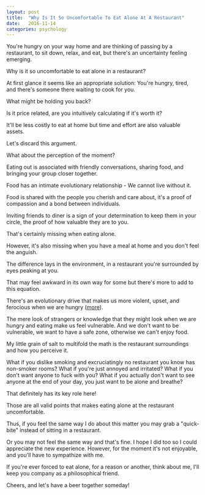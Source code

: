 ```yaml
---
layout: post
title:  "Why Is It So Uncomfortable To Eat Alone At A Restaurant"
date:   2016-11-14
categories: psychology
---
```



You're hungry on your way home and are thinking of passing by a
restaurant, to sit down, relax, and eat, but there's an uncertainty
feeling emerging.

Why is it so uncomfortable to eat alone in a restaurant?


At first glance it seems like an appropriate solution: You're hungry, tired,
and there's someone there waiting to cook for you.

What might be holding you back?


Is it price related, are you intuitively calculating if it's worth it?

It'll be less costly to eat at home but time and effort are also valuable
assets.

Let's discard this argument.

What about the perception of the moment?

Eating out is associated with friendly conversations, sharing food,
and bringing your group closer together.

Food has an intimate evolutionary relationship - We cannot live without
it.

Food is shared with the people you cherish and care about, it's a proof
of compassion and a bond between individuals.

Inviting friends to diner is a sign of your determination to keep them
in your circle, the proof of how valuable they are to you.

That's certainly missing when eating alone.

However, it's also missing when you have a meal at home and you don't
feel the anguish.

The difference lays in the environment, in a restaurant you're surrounded
by eyes peaking at you.

That may feel awkward in its own way for some but there's more to add
to this equation.

There's an evolutionary drive that makes us more violent, upset, and
ferocious when we are hungry ([more](https://consumer.healthday.com/mental-health-information-25/behavior-health-news-56/research-reveals-why-hungry-people-get-cranky-656938.html)).

The mere look of strangers or knowledge that they might look when we
are hungry and eating make us feel vulnerable. And we don't want to be
vulnerable, we want to have a safe zone, otherwise we can't enjoy food.

My little grain of salt to multifold the math is the restaurant
surroundings and how you perceive it.

What if you dislike smoking and excruciatingly no restaurant you know has
non-smoker rooms? What if you're just annoyed and irritated? What if you
don't want anyone to fuck with you? What if you actually don't want to
see anyone at the end of your day, you just want to be alone and breathe?

That definitely has its key role here!

Those are all valid points that makes eating alone at the restaurant
uncomfortable.

Thus, if you feel the same way I do about this matter you may grab a
"quick-bite" instead of sitting in a restaurant.

Or you may not feel the same way and that's fine. I hope I did too so
I could appreciate the new experience. However, for the moment it's not
enjoyable, and you'll have to sympathize with me.

If you're ever forced to eat alone, for a reason or another, think about
me, I'll keep you company as a philosophical friend.

Cheers, and let's have a beer together someday!
